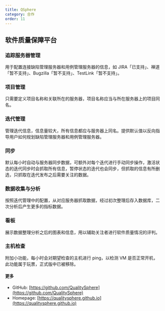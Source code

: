 ```yaml
---
title: QSphere
category: 合作
order: 11
---  
```



## 软件质量保障平台

### 追踪服务器管理 

用于配置连接缺陷管理服务器和用例管理服务器的信息，如 JIRA「已支持」、禅道「暂不支持」、Bugzilla「暂不支持」、TestLink「暂不支持」。

### 项目管理

只需要定义项目名称和关联所在的服务器，项目名称应当与所在服务器上的项目同名。

### 迭代管理

管理迭代信息，信息量较大，所有信息都应与服务器上同名。提供默认值以反向指导用户如何规划缺陷管理服务器和用例管理服务器。

### 同步

默认每小时自动与服务器同步数据，可额外对每个迭代进行手动同步操作，激活状态的迭代同步时会抓取所有信息，暂停状态的迭代也会同步，但抓取的信息有所删选，只抓取在迭代发布之后需要关注的数据。

### 数据收集与分析

按照迭代管理中的配置，从对应服务器抓取数据，经过初次整理后存入数据库，二次分析后产生更多的指标数据。

### 看板

展示数据整理分析之后的图表和信息，用以辅助关注者进行软件质量情况的评判。

### 主机检查
附加小功能，每小时会对期望检查的主机进行 ping，以检测 VM 是否正常开机，此功能属于玩票，正式版中已被移除。



#### 更多

- GitHub: [https://github.com/QualitySphere](https://github.com/QualitySphere)
- Homepage: [https://qualitysphere.github.io](https://qualitysphere.github.io)
